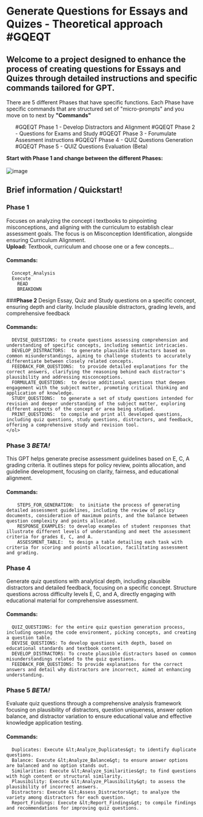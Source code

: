 # Generate Questions for Essays and Quizes - Theoretical approach #GQEQT

## Welcome to a project designed to enhance the process of creating questions for Essays and Quizes through detailed instructions and specific commands tailored for GPT. 

There are 5 different Phases that have specific functions. Each Phase have specific commands that are structured set of "micro-prompts" and you move on to next by **"Commands"** 
<ol>
  #GQEQT Phase 1 - Develop Distractors and Alignment 
  #GQEQT Phase 2 - Questions for Exams and Study  
  #GQEQT Phase 3 - Forumulate Assesment instructions 
  #GQEQT Phase 4 - QUIZ Questions Generation 
  #GQEQT Phase 5 - QUIZ Questions Evaluation (Beta) 
</ol>


**Start with **Phase 1** and change between the different Phases:**   
<br>![image](https://github.com/tikankika/Generate-Questions-for-Essay-and-Quiz---Theoretical-approach/assets/163601082/365b9a7a-5959-4964-bf6a-bf83a27db62a) </br>




## Brief information / Quickstart!

### **Phase 1** 
Focuses on analyzing the concept i textbooks to pinpointing misconceptions, and aligning with the curriculum to establish clear assessment goals. The focus is on Misconception Identification, alongside ensuring Curriculum Alignment.
<br> **Upload:** Textbook, curriculum and choose one or a few concepts... <br/> 
#### Commands: 
      Concept_Analysis
      Execute  
    	READ 
    	BREAKDOWN  
  

 
###**Phase 2** 
Design Essay, Quiz and Study questions on a specific concept, ensuring depth and clarity. Include plausible distractors, grading levels, and comprehensive feedback
#### Commands:
    
      DEVISE_QUESTIONS: to create questions assessing comprehension and understanding of specific concepts, including semantic intricacies.
      DEVELOP_DISTRACTORS:  to generate plausible distractors based on common misunderstandings, aiming to challenge students to accurately differentiate between closely related concepts.
      FEEDBACK_FOR_QUESTIONS:  to provide detailed explanations for the correct answers, clarifying the reasoning behind each distractor's plausibility and addressing misconceptions.
      FORMULATE_QUESTIONS:  to devise additional questions that deepen engagement with the subject matter, promoting critical thinking and application of knowledge.
      STUDY_QUESTIONS:  to generate a set of study questions intended for revision and deeper understanding of the subject matter, exploring different aspects of the concept or area being studied.
      PRINT_QUESTIONS:  to compile and print all developed questions, including quiz questions, study questions, distractors, and feedback, offering a comprehensive study and revision tool.
    </ol>


### Phase 3 *BETA!*
This GPT helps generate precise assessment guidelines based on E, C, A grading criteria. It outlines steps for policy review, points allocation, and guideline development, focusing on clarity, fairness, and educational alignment.
#### Commands:
        STEPS_FOR_GENERATION:  to initiate the process of generating detailed assessment guidelines, including the review of policy documents, consideration of maximum points, and the balance between question complexity and points allocated.
        RESPONSE_EXAMPLES: to develop examples of student responses that illustrate different levels of understanding and meet the assessment criteria for grades E, C, and A.        
        ASSESSMENT_TABLE:  to design a table detailing each task with criteria for scoring and points allocation, facilitating assessment and grading.

### Phase 4
Generate quiz questions with analytical depth, including plausible distractors and detailed feedback, focusing on a specific concept. Structure questions across difficulty levels E, C, and A, directly engaging with educational material for comprehensive assessment.


#### Commands:
      QUIZ_QUESTIONS: for the entire quiz question generation process, including opening the code environment, picking concepts, and creating a question table.
      DEVISE_QUESTIONS: To develop questions with depth, based on educational standards and textbook content.
      DEVELOP_DISTRACTORS: To create plausible distractors based on common misunderstandings related to the quiz questions.
      FEEDBACK_FOR_QUESTIONS: To provide explanations for the correct answers and detail why distractors are incorrect, aimed at enhancing understanding.
    

### Phase 5 *BETA!*
Evaluate quiz questions through a comprehensive analysis framework focusing on plausibility of distractors, question uniqueness, answer option balance, and distractor variation to ensure educational value and effective knowledge application testing.
#### Commands:

      Duplicates: Execute &lt;Analyze_Duplicates&gt; to identify duplicate questions.
      Balance: Execute &lt;Analyze_Balance&gt; to ensure answer options are balanced and no option stands out.
      Similarities: Execute &lt;Analyze_Similarities&gt; to find questions with high content or structural similarity.
      Plausibility: Execute &lt;Analyze_Plausibility&gt; to assess the plausibility of incorrect answers.
      Distractors: Execute &lt;Assess_Distractors&gt; to analyze the variety among distractors for each question.
      Report_Findings: Execute &lt;Report_Findings&gt; to compile findings and recommendations for improving quiz questions.

